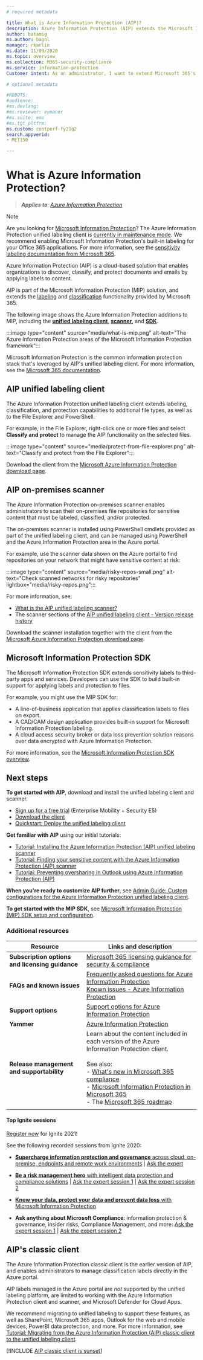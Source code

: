 ```yaml
---
# required metadata

title: What is Azure Information Protection (AIP)?
description: Azure Information Protection (AIP) extends the Microsoft Information Protection (MIP) framework to extend the labeling and classification functionality provided by Microsoft 365.
author: batamig
ms.author: bagol
manager: rkarlin
ms.date: 11/09/2020
ms.topic: overview
ms.collection: M365-security-compliance
ms.service: information-protection
Customer intent: As an administrator, I want to extend Microsoft 365's labeling and classification functionality to the File Explorer, PowerShell, third party apps and services, and more.

# optional metadata

#ROBOTS:
#audience:
#ms.devlang:
#ms.reviewer: eymanor
#ms.suite: ems
#ms.tgt_pltfrm:
ms.custom: contperf-fy21q2
search.appverid:
- MET150

---
```


# What is Azure Information Protection?

>***Applies to**: [Azure Information Protection](/office365/servicedescriptions/microsoft-365-service-descriptions/microsoft-365-tenantlevel-services-licensing-guidance/microsoft-365-security-compliance-licensing-guidance#information-protection)*
>

> [!NOTE]
> Are you looking for [Microsoft Information Protection](/microsoft-365/compliance/information-protection)? The Azure Information Protection unified labeling client is [currently in maintenance mode](https://techcommunity.microsoft.com/t5/security-compliance-and-identity/announcing-aip-unified-labeling-client-maintenance-mode-and/ba-p/3043613). We recommend enabling Microsoft Information Protection's built-in labeling for your Office 365 applications. For more information, see the [sensitivity labeling documentation from Microsoft 365](/microsoft-365/compliance/sensitivity-labels#sensitivity-labels-and-azure-information-protection).

Azure Information Protection (AIP) is a cloud-based solution that enables organizations to discover, classify, and protect documents and emails by applying labels to content.

AIP is part of the Microsoft Information Protection (MIP) solution, and extends the [labeling](/microsoft-365/compliance/sensitivity-labels) and [classification](/microsoft-365/compliance/data-classification-overview) functionality provided by Microsoft 365.

The following image shows the Azure Information Protection additions to MIP, including the [**unified labeling client**](#aip-unified-labeling-client), [**scanner**](#aip-on-premises-scanner), and [**SDK**](#microsoft-information-protection-sdk).

:::image type="content" source="media/what-is-mip.png" alt-text="The Azure Information Protection areas of the Microsoft Information Protection framework":::

Microsoft Information Protection is the common information protection stack that's leveraged by AIP's unified labeling client. For more information, see the [Microsoft 365 documentation](/microsoft-365/compliance/protect-information).

## AIP unified labeling client

The Azure Information Protection unified labeling client extends labeling, classification, and protection capabilities to additional file types, as well as to the File Explorer and PowerShell. 

For example, in the File Explorer, right-click one or more files and select **Classify and protect** to manage the AIP functionality on the selected files.

:::image type="content" source="media/protect-from-file-explorer.png" alt-text="Classify and protect from the File Explorer":::


Download the client from the [Microsoft Azure Information Protection download page](https://www.microsoft.com/download/details.aspx?id=53018).
    
## AIP on-premises scanner

The Azure Information Protection on-premises scanner enables administrators to scan their on-premises file repositories for sensitive content that must be labeled, classified, and/or protected.

The on-premises scanner is installed using PowerShell cmdlets provided as part of the unified labeling client, and can be managed using PowerShell and the Azure Information Protection area in the Azure portal.

For example, use the scanner data shown on the Azure portal to find repositories on your network that might have sensitive content at risk:

:::image type="content" source="media/risky-repos-small.png" alt-text="Check scanned networks for risky repositories" lightbox="media/risky-repos.png":::

For more information, see:

- [What is the AIP unified labeling scanner?](deploy-aip-scanner.md)
- The scanner sections of the [AIP unified labeling client - Version release history](rms-client/unifiedlabelingclient-version-release-history.md)

Download the scanner installation together with the client from the [Microsoft Azure Information Protection download page](https://www.microsoft.com/download/details.aspx?id=53018).


## Microsoft Information Protection SDK

The Microsoft Information Protection SDK extends sensitivity labels to third-party apps and services. Developers can use the SDK to build built-in support for applying labels and protection to files.

For example, you might use the MIP SDK for:

- A line-of-business application that applies classification labels to files on export.
- A CAD/CAM design application provides built-in support for Microsoft Information Protection labeling.
- A cloud access security broker or data loss prevention solution reasons over data encrypted with Azure Information Protection.

For more information, see the [Microsoft Information Protection SDK overview](/information-protection/develop/overview).

## Next steps

**To get started with AIP**, download and install the unified labeling client and scanner.

- [Sign up for a free trial](https://admin.microsoft.com/Signup/Signup.aspx?OfferId=87dd2714-d452-48a0-a809-d2f58c4f68b7)  (Enterprise Mobility + Security E5)
- [Download the client](https://www.microsoft.com/download/details.aspx?id=53018)
- [Quickstart: Deploy the unified labeling client](quickstart-deploy-client.md)

**Get familiar with AIP** using our initial tutorials:

- [Tutorial: Installing the Azure Information Protection (AIP) unified labeling scanner](tutorial-install-scanner.md)
- [Tutorial: Finding your sensitive content with the Azure Information Protection (AIP) scanner](tutorial-scan-networks-and-content.md)
- [Tutorial: Preventing oversharing in Outlook using Azure Information Protection (AIP)](/azure/information-protection/tutorial-scan-networks-and-content)

**When you're ready to customize AIP further**, see [Admin Guide: Custom configurations for the Azure Information Protection unified labeling client](rms-client/clientv2-admin-guide-customizations.md).

**To get started with the MIP SDK**, see [Microsoft Information Protection (MIP) SDK setup and configuration](/information-protection/develop/setup-configure-mip).

### Additional resources

|Resource  |Links and description  |
|---------|---------|
|**Subscription options and licensing guidance**     |    [Microsoft 365 licensing guidance for security & compliance](/office365/servicedescriptions/microsoft-365-service-descriptions/microsoft-365-tenantlevel-services-licensing-guidance/microsoft-365-security-compliance-licensing-guidance#information-protection)    |
|**FAQs and known issues**     | [Frequently asked questions for Azure Information Protection](faqs.md) </br> [Known issues - Azure Information Protection](known-issues.md)       |
|**Support options**     | [Support options for Azure Information Protection](information-support.md)        |
|**Yammer**     |  [Azure Information Protection](https://www.yammer.com/AskIPTeam)       |
|**Release management and supportability**     | Learn about the content included in each version of the Azure Information Protection client. <br><br>See also: <br>-  [What's new in Microsoft 365 compliance](/microsoft-365/compliance/whats-new)<br>- [Microsoft Information Protection in Microsoft 365](/microsoft-365/compliance/information-protection)<br>- The [Microsoft 365 roadmap](https://www.microsoft.com/en-us/microsoft-365/roadmap?filters=&searchterms=compliance) |
|     |         |

#### Top Ignite sessions

[Register now](https://myignite.microsoft.com/home) for Ignite 2021!

See the following recorded sessions from Ignite 2020:

- [**Supercharge information protection and governance** across cloud, on-premise, endpoints and remote work environments](https://myignite.microsoft.com/archives/IG20-DB163) | [Ask the expert](https://myignite.microsoft.com/archives/IG20-ATE-DB163)

- [**Be a risk management hero** with intelligent data protection and compliance solutions](https://myignite.microsoft.com/archives/IG20-DB159) | [Ask the expert session 1](https://myignite.microsoft.com/archives/IG20-ATE-DB159) | [Ask the expert session 2](https://myignite.microsoft.com/archives/IG20-ATE-DB159-R1)

- [**Know your data, protect your data and prevent data loss** with Microsoft Information Protection](https://myignite.microsoft.com/archives/IG20-OD273)

- **Ask anything about Microsoft Compliance**: information protection & governance, insider risks, Compliance Management, and more: [Ask the expert session 1](https://myignite.microsoft.com/archives/IG20-ATE-DB163-R1) | [Ask the expert session 2](https://myignite.microsoft.com/archives/IG20-ATE-DB170)


## AIP's classic client

The Azure Information Protection classic client is the earlier version of AIP, and enables administrators to manage classification labels directly in the Azure portal.

AIP labels managed in the Azure portal are *not* supported by the unified labeling platform, are limited to working with the Azure Information Protection client and scanner, and Microsoft Defender for Cloud Apps. 

We recommend migrating to unified labeling to support these features, as well as SharePoint, Microsoft 365 apps, Outlook for the web and mobile devices, PowerBI data protection, and more. For more information, see [Tutorial: Migrating from the Azure Information Protection (AIP) classic client to the unified labeling client](tutorial-migrating-to-ul.md).

[!INCLUDE [AIP classic client is sunset](includes/classic-client-sunset.md)]